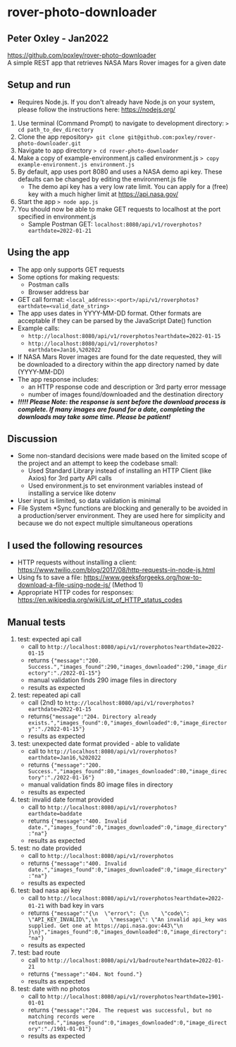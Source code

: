 
# rover-photo-downloader

## Peter Oxley - Jan2022

https://github.com/poxley/rover-photo-downloader  
A simple REST app that retrieves NASA Mars Rover images for a given date


## Setup and run

- Requires Node.js. If you don't already have Node.js on your system, please follow the instructions here: https://nodejs.org/
1. Use terminal (Command Prompt) to navigate to development directory: `> cd path_to_dev_directory`
2. Clone the app repository`> git clone git@github.com:poxley/rover-photo-downloader.git`
3. Navigate to app directory `> cd rover-photo-downloader`
4. Make a copy of example-environment.js called environment.js `> copy example-environment.js environment.js`
5. By default, app uses port 8080 and uses a NASA demo api key. These defaults can be changed by editing the environment.js file
   - The demo api key has a very low rate limit. You can apply for a (free) key with a much higher limit at https://api.nasa.gov/
6. Start the app `> node app.js`
7. You should now be able to make GET requests to localhost at the port specified in environment.js
    - Sample Postman GET: `localhost:8080/api/v1/roverphotos?earthdate=2022-01-21`


## Using the app

- The app only supports GET requests
- Some options for making requests:
  - Postman calls
  - Browser address bar
- GET call format: `<local_address>:<port>/api/v1/roverphotos?earthdate=<valid_date_string>`
- The app uses dates in YYYY-MM-DD format. Other formats are acceptable if they can be parsed by the JavaScript Date() function
- Example calls:
  - `http://localhost:8080/api/v1/roverphotos?earthdate=2022-01-15`
  - `http://localhost:8080/api/v1/roverphotos?earthdate=Jan16,%202022`
- If NASA Mars Rover images are found for the date requested, they will be downloaded to a directory within the app directory named by date (YYYY-MM-DD)
- The app response includes:
  - an HTTP response code and description or 3rd party error message
  - number of images found/downloaded and the destination directory
- ***!!!!! Please Note: the response is sent before the download process is complete. If many images are found for a date, completing the downloads may take some time. Please be patient!***


## Discussion

- Some non-standard decisions were made based on the limited scope of the project and an attempt to keep the codebase small:
  - Used Standard Library instead of installing an HTTP Client (like Axios) for 3rd party API calls
  - Used environment.js to set environment variables instead of installing a service like dotenv
- User input is limited, so data validation is minimal
- File System *Sync functions are blocking and generally to be avoided in a production/server environment. They are used here for simplicity and because we do not expect multiple simultaneous operations


## I used the following resources

- HTTP requests without installing a client: https://www.twilio.com/blog/2017/08/http-requests-in-node-js.html
- Using fs to save a file: https://www.geeksforgeeks.org/how-to-download-a-file-using-node-js/ (Method 1)
- Appropriate HTTP codes for responses: https://en.wikipedia.org/wiki/List_of_HTTP_status_codes


## Manual tests

1. test: expected api call
   - call to `http://localhost:8080/api/v1/roverphotos?earthdate=2022-01-15`
   - returns `{"message":"200. Success.","images_found":290,"images_downloaded":290,"image_directory":"./2022-01-15"}`
   - manual validation finds 290 image files in directory
   - results as expected
2. test: repeated api call
   - call (2nd) to `http://localhost:8080/api/v1/roverphotos?earthdate=2022-01-15`
   - returns`{"message":"204. Directory already exists.","images_found":0,"images_downloaded":0,"image_directory":"./2022-01-15"}`
   - results as expected
3. test: unexpected date format provided - able to validate
   - call to `http://localhost:8080/api/v1/roverphotos?earthdate=Jan16,%202022`
   - returns `{"message":"200. Success.","images_found":80,"images_downloaded":80,"image_directory":"./2022-01-16"}`
   - manual validation finds 80 image files in directory
   - results as expected
4. test: invalid date format provided
   - call to `http://localhost:8080/api/v1/roverphotos?earthdate=baddate`
   - returns `{"message":"400. Invalid date.","images_found":0,"images_downloaded":0,"image_directory":"na"}`
   - results as expected
5. test: no date provided
   - call to `http://localhost:8080/api/v1/roverphotos`
   - returns `{"message":"400. Invalid date.","images_found":0,"images_downloaded":0,"image_directory":"na"}`
   - results as expected
6. test: bad nasa api key
   - call to `http://localhost:8080/api/v1/roverphotos?earthdate=2022-01-21` with bad key in vars
   - returns `{"message":"{\n  \"error\": {\n    \"code\": \"API_KEY_INVALID\",\n    \"message\": \"An invalid api_key was supplied. Get one at https://api.nasa.gov:443\"\n  }\n}","images_found":0,"images_downloaded":0,"image_directory":"na"}`
   - results as expected
7. test: bad route
   - call to `http://localhost:8080/api/v1/badroute?earthdate=2022-01-21`
   - returns `{"message":"404. Not found."}`
   - results as expected
8. test: date with no photos
   - call to `http://localhost:8080/api/v1/roverphotos?earthdate=1901-01-01`
   - returns `{"message":"204. The request was successful, but no matching records were returned.","images_found":0,"images_downloaded":0,"image_directory":"./1901-01-01"}`
   - results as expected
